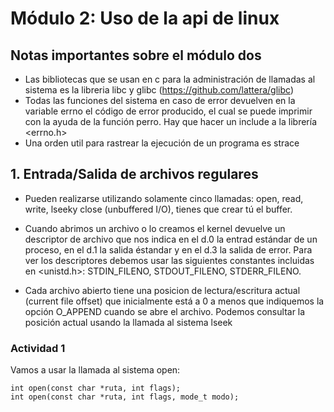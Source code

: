 # Módulo 2: Uso de la api de linux

## Notas importantes sobre el módulo dos
- Las bibliotecas que se usan en c para la administración de llamadas al sistema es la libreria libc y glibc (https://github.com/lattera/glibc)
- Todas las funciones del sistema en caso de error devuelven en la variable errno el código de error producido, el cual se puede imprimir con la ayuda de la función perro. Hay que hacer un include a la librería <errno.h>
- Una orden util para rastrear la ejecución de un programa es strace

## 1. Entrada/Salida de archivos regulares

- Pueden realizarse utilizando solamente cinco llamadas: open, read, write, lseeky close (unbuffered I/O), tienes que crear tú el buffer. 

- Cuando abrimos un archivo o lo creamos el kernel devuelve un descriptor de archivo que nos indica en el d.0 la entrad estándar de un proceso, en el d.1 la salida éstandar y en el d.3 la salida de error. Para ver los descriptores debemos usar las siguientes constantes incluidas en <unistd.h>: STDIN_FILENO, STDOUT_FILENO, STDERR_FILENO.

- Cada archivo abierto tiene una posicion de lectura/escritura actual (current file offset) que inicialmente está a 0 a menos que indiquemos la opción O_APPEND cuando se abre el archivo. Podemos consultar la posición actual usando la llamada al sistema lseek 

### Actividad 1

Vamos a usar la llamada al sistema open:

    int open(const char *ruta, int flags);
    int open(const char *ruta, int flags, mode_t modo);
    
